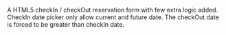 A HTML5 checkIn / checkOut reservation form with few extra logic added. CheckIn date picker only allow current and future date. The checkOut date is forced to be greater than checkIn date.
